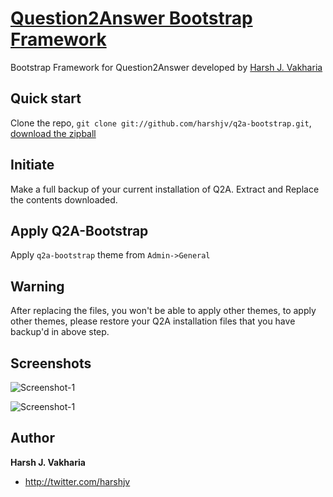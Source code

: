 [Question2Answer Bootstrap Framework](http://harshjv.github.com/q2a-bootstrap)
=================

Bootstrap Framework for Question2Answer developed by [Harsh J. Vakharia](http://twitter.com/harshjv)


Quick start
-----------

Clone the repo, `git clone git://github.com/harshjv/q2a-bootstrap.git`, [download the zipball](https://github.com/harshjv/q2a-bootstrap/zipball/master)


Initiate
--------

Make a full backup of your current installation of Q2A. Extract and Replace the contents downloaded.


Apply Q2A-Bootstrap
-------------------------------------

Apply `q2a-bootstrap` theme from `Admin->General`

Warning
--------

After replacing the files, you won't be able to apply other themes, to apply other themes, please restore your Q2A installation files that you have backup'd in above step.

Screenshots
-------------------------------------

![Screenshot-1](https://github.com/downloads/harshjv/q2a-bootstrap/q1.PNG)


![Screenshot-1](https://github.com/downloads/harshjv/q2a-bootstrap/q2.PNG)

Author
-------

**Harsh J. Vakharia**

+ http://twitter.com/harshjv